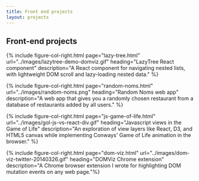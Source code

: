 ```yaml
---
title: Front end projects
layout: projects
---
```


## Front-end projects

{% include figure-col-right.html page="lazy-tree.html" url="../images/lazytree-demo-domviz.gif" heading="LazyTree React component" description="A React component for navigating nested lists, with lightweight DOM scroll and lazy-loading nested data." %}

{% include figure-col-right.html page="random-noms.html" url="../images/random-noms.png" heading="Random Noms web app" description="A web app that gives you a randomly chosen restaurant from a database of restaurants added by all users." %}

{% include figure-col-right.html page="js-game-of-life.html" url="../images/gol-js-vs-react-div.gif" heading="Javascript views in the Game of Life" description="An exploration of view layers like React, D3, and HTML5 canvas while implementing Conways' Game of Life animation in the browser." %}

{% include figure-col-right.html page="dom-viz.html" url="../images/dom-viz-twitter-20140326.gif" heading="DOMViz Chrome extension" description="A Chrome browser extension I wrote for highlighting DOM mutation events on any web page."%}

